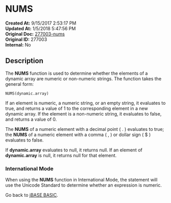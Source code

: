 # NUMS

**Created At:** 9/15/2017 2:53:17 PM  
**Updated At:** 1/5/2018 5:47:56 PM  
**Original Doc:** [277003-nums](https://docs.jbase.com/36868-jbase-basic/277003-nums)  
**Original ID:** 277003  
**Internal:** No  

## Description

The **NUMS** function is used to determine whether the elements of a dynamic array are numeric or non-numeric strings. The function takes the general form:

```
NUMS(dynamic.array)
```

If an element is numeric, a numeric string, or an empty string, it evaluates to true, and returns a value of 1 to the corresponding element in a new dynamic array. If the element is a non-numeric string, it evaluates to false, and returns a value of 0.

The **NUMS** of a numeric element with a decimal point ( . ) evaluates to true; the **NUMS** of a numeric element with a comma ( , ) or dollar sign ( $ ) evaluates to false.

If **dynamic.array** evaluates to null, it returns null. If an element of **dynamic.array** is null, it returns null for that element.

### International Mode

When using the **NUMS** function in International Mode, the statement will use the Unicode Standard to determine whether an expression is numeric.

Go back to [jBASE BASIC](./../jbase-basic-programmers-reference-guide).

